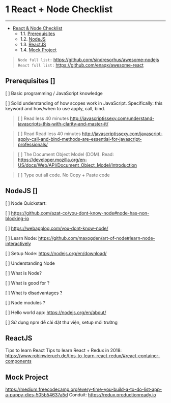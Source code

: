 # 1 React + Node Checklist
***
+ [React & Node Checklist](#react-&-node-checklist)
    - 1.1. [Prerequisites](#prerequisites)
    - 1.2. [NodeJS](#nodejs)
    - 1.3. [ReactJS](#reactjs)
    - 1.4. [Mock Project](#mock-project)
> `Node full list:` https://github.com/sindresorhus/awesome-nodejs
> `React full list:` https://github.com/enaqx/awesome-react
## Prerequisites []
[ ] Basic programming / JavaScript knowledge

[ ] Solid understanding of how scopes work in JavaScript. Specifically: this keyword and how/when to use apply, call, bind.

> [ ] Read less 40 minutes http://javascriptissexy.com/understand-javascripts-this-with-clarity-and-master-it/

> [ ] Read Read less 40 minutes http://javascriptissexy.com/javascript-apply-call-and-bind-methods-are-essential-for-javascript-professionals/

> [ ] The Document Object Model (DOM). Read: https://developer.mozilla.org/en-US/docs/Web/API/Document_Object_Model/Introduction

> [ ] Type out all code. No Copy + Paste code
## NodeJS []
[ ] Node Quickstart:

[ ] https://github.com/azat-co/you-dont-know-node#node-has-non-blocking-io

[ ] https://webapplog.com/you-dont-know-node/

[ ] Learn Node: https://github.com/maxogden/art-of-node#learn-node-interactively

[ ] Setup Node: https://nodejs.org/en/download/

[ ] Understanding Node

[ ] What is Node?

[ ] What is good for ?

[ ] What is disadvantages ?

[ ] Node modules ?

[ ] Hello world app: https://nodejs.org/en/about/

[ ] Sử dụng npm để cài đặt thư viện, setup môi trường
## ReactJS
Tips to learn React Tips to learn React + Redux in 2018: https://www.robinwieruch.de/tips-to-learn-react-redux/#react-container-components
## Mock Project
https://medium.freecodecamp.org/every-time-you-build-a-to-do-list-app-a-puppy-dies-505b54637a5d
Conduit: https://redux.productionready.io